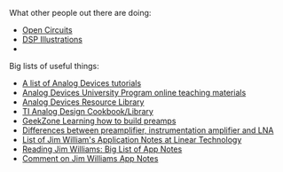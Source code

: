 What other people out there are doing:  
- [Open Circuits](https://www.opencircuits.com/index.php?title=Main_Page)
- [DSP Illustrations](https://dspillustrations.com/pages/index.html)
- 
Big lists of useful things:
- [A list of Analog Devices tutorials](https://tomverbeure.github.io/2021/02/15/Analog-Devices-Tutorials.html)
- [Analog Devices University Program online teaching materials](https://wiki.analog.com/university/courses/tutorials/index)
- [Analog Devices Resource Library](https://www.analog.com/en/resources.html)
- [TI Analog Design Cookbook/Library](https://www.ti.com/design-development/analog-circuits.html)
- [GeekZone Learning how to build preamps](https://gearspace.com/board/geekzone/865500-learning-how-build-preamps.html)
- [Differences between preamplifier, instrumentation amplifier and LNA](https://electronics.stackexchange.com/questions/176421/differences-between-preamplifier-instrumentation-amplifier-and-lna)
- [List of Jim William's Application Notes at Linear Technology](https://www.specialtycircuits.com/list-of-jim-williams-application-note-at-linear-technology.html)
- [Reading Jim Williams: Big List of App Notes](https://readingjimwilliams.blogspot.com/p/best-app-notes.html)
- [Comment on Jim Williams App Notes ](https://forum.contextualelectronics.com/t/jim-williams-app-notes/304)
